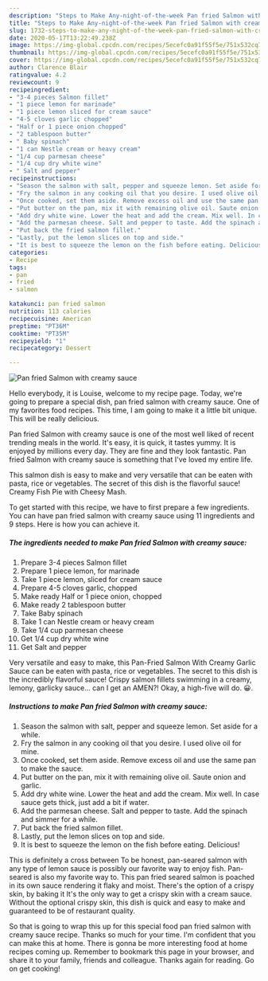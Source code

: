 ```yaml
---
description: "Steps to Make Any-night-of-the-week Pan fried Salmon with creamy sauce"
title: "Steps to Make Any-night-of-the-week Pan fried Salmon with creamy sauce"
slug: 1732-steps-to-make-any-night-of-the-week-pan-fried-salmon-with-creamy-sauce
date: 2020-05-17T13:22:49.238Z
image: https://img-global.cpcdn.com/recipes/5ecefc0a91f55f5e/751x532cq70/pan-fried-salmon-with-creamy-sauce-recipe-main-photo.jpg
thumbnail: https://img-global.cpcdn.com/recipes/5ecefc0a91f55f5e/751x532cq70/pan-fried-salmon-with-creamy-sauce-recipe-main-photo.jpg
cover: https://img-global.cpcdn.com/recipes/5ecefc0a91f55f5e/751x532cq70/pan-fried-salmon-with-creamy-sauce-recipe-main-photo.jpg
author: Clarence Blair
ratingvalue: 4.2
reviewcount: 9
recipeingredient:
- "3-4 pieces Salmon fillet"
- "1 piece lemon for marinade"
- "1 piece lemon sliced for cream sauce"
- "4-5 cloves garlic chopped"
- "Half or 1 piece onion chopped"
- "2 tablespoon butter"
- " Baby spinach"
- "1 can Nestle cream or heavy cream"
- "1/4 cup parmesan cheese"
- "1/4 cup dry white wine"
- " Salt and pepper"
recipeinstructions:
- "Season the salmon with salt, pepper and squeeze lemon. Set aside for a while."
- "Fry the salmon in any cooking oil that you desire. I used olive oil for mine."
- "Once cooked, set them aside. Remove excess oil and use the same pan to make the sauce."
- "Put butter on the pan, mix it with remaining olive oil. Saute onion and garlic."
- "Add dry white wine. Lower the heat and add the cream. Mix well. In case sauce gets thick, just add a bit if water."
- "Add the parmesan cheese. Salt and pepper to taste. Add the spinach and simmer for a while."
- "Put back the fried salmon fillet."
- "Lastly, put the lemon slices on top and side."
- "It is best to squeeze the lemon on the fish before eating. Delicious!"
categories:
- Recipe
tags:
- pan
- fried
- salmon

katakunci: pan fried salmon 
nutrition: 113 calories
recipecuisine: American
preptime: "PT36M"
cooktime: "PT35M"
recipeyield: "1"
recipecategory: Dessert

---
```



![Pan fried Salmon with creamy sauce](https://img-global.cpcdn.com/recipes/5ecefc0a91f55f5e/751x532cq70/pan-fried-salmon-with-creamy-sauce-recipe-main-photo.jpg)

Hello everybody, it is Louise, welcome to my recipe page. Today, we're going to prepare a special dish, pan fried salmon with creamy sauce. One of my favorites food recipes. This time, I am going to make it a little bit unique. This will be really delicious.

Pan fried Salmon with creamy sauce is one of the most well liked of recent trending meals in the world. It's easy, it is quick, it tastes yummy. It is enjoyed by millions every day. They are fine and they look fantastic. Pan fried Salmon with creamy sauce is something that I've loved my entire life.

This salmon dish is easy to make and very versatile that can be eaten with pasta, rice or vegetables. The secret of this dish is the flavorful sauce! Creamy Fish Pie with Cheesy Mash.


To get started with this recipe, we have to first prepare a few ingredients. You can have pan fried salmon with creamy sauce using 11 ingredients and 9 steps. Here is how you can achieve it.

<!--inarticleads1-->

##### The ingredients needed to make Pan fried Salmon with creamy sauce:

1. Prepare 3-4 pieces Salmon fillet
1. Prepare 1 piece lemon, for marinade
1. Take 1 piece lemon, sliced for cream sauce
1. Prepare 4-5 cloves garlic, chopped
1. Make ready Half or 1 piece onion, chopped
1. Make ready 2 tablespoon butter
1. Take  Baby spinach
1. Take 1 can Nestle cream or heavy cream
1. Take 1/4 cup parmesan cheese
1. Get 1/4 cup dry white wine
1. Get  Salt and pepper


Very versatile and easy to make, this Pan-Fried Salmon With Creamy Garlic Sauce can be eaten with pasta, rice or vegetables. The secret to this dish is the incredibly flavorful sauce! Crispy salmon fillets swimming in a creamy, lemony, garlicky sauce… can I get an AMEN?! Okay, a high-five will do. 😀. 

<!--inarticleads2-->

##### Instructions to make Pan fried Salmon with creamy sauce:

1. Season the salmon with salt, pepper and squeeze lemon. Set aside for a while.
1. Fry the salmon in any cooking oil that you desire. I used olive oil for mine.
1. Once cooked, set them aside. Remove excess oil and use the same pan to make the sauce.
1. Put butter on the pan, mix it with remaining olive oil. Saute onion and garlic.
1. Add dry white wine. Lower the heat and add the cream. Mix well. In case sauce gets thick, just add a bit if water.
1. Add the parmesan cheese. Salt and pepper to taste. Add the spinach and simmer for a while.
1. Put back the fried salmon fillet.
1. Lastly, put the lemon slices on top and side.
1. It is best to squeeze the lemon on the fish before eating. Delicious!


This is definitely a cross between To be honest, pan-seared salmon with any type of lemon sauce is possibly our favorite way to enjoy fish. Pan-seared is also my favorite way to. This pan fried seared salmon is poached in its own sauce rendering it flaky and moist. There&#39;s the option of a crispy skin, by baking it It&#39;s the only way to get a crispy skin with a cream sauce. Without the optional crispy skin, this dish is quick and easy to make and guaranteed to be of restaurant quality. 

So that is going to wrap this up for this special food pan fried salmon with creamy sauce recipe. Thanks so much for your time. I'm confident that you can make this at home. There is gonna be more interesting food at home recipes coming up. Remember to bookmark this page in your browser, and share it to your family, friends and colleague. Thanks again for reading. Go on get cooking!
